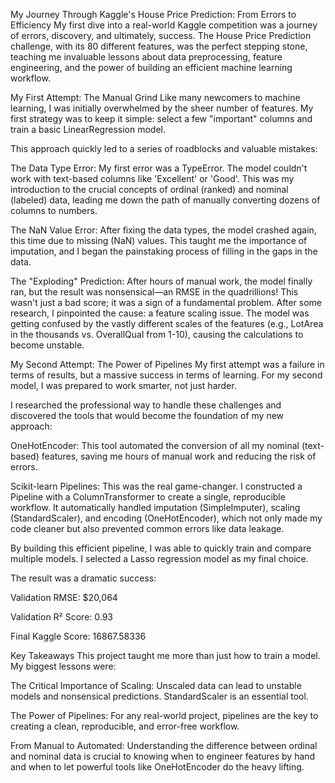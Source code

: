 My Journey Through Kaggle's House Price Prediction: From Errors to Efficiency
My first dive into a real-world Kaggle competition was a journey of errors, discovery, and ultimately, success. The House Price Prediction challenge, with its 80 different features, was the perfect stepping stone, teaching me invaluable lessons about data preprocessing, feature engineering, and the power of building an efficient machine learning workflow.

My First Attempt: The Manual Grind
Like many newcomers to machine learning, I was initially overwhelmed by the sheer number of features. My first strategy was to keep it simple: select a few "important" columns and train a basic LinearRegression model.

This approach quickly led to a series of roadblocks and valuable mistakes:

The Data Type Error: My first error was a TypeError. The model couldn't work with text-based columns like 'Excellent' or 'Good'. This was my introduction to the crucial concepts of ordinal (ranked) and nominal (labeled) data, leading me down the path of manually converting dozens of columns to numbers.

The NaN Value Error: After fixing the data types, the model crashed again, this time due to missing (NaN) values. This taught me the importance of imputation, and I began the painstaking process of filling in the gaps in the data.

The "Exploding" Prediction: After hours of manual work, the model finally ran, but the result was nonsensical—an RMSE in the quadrillions! This wasn't just a bad score; it was a sign of a fundamental problem. After some research, I pinpointed the cause: a feature scaling issue. The model was getting confused by the vastly different scales of the features (e.g., LotArea in the thousands vs. OverallQual from 1-10), causing the calculations to become unstable.

My Second Attempt: The Power of Pipelines
My first attempt was a failure in terms of results, but a massive success in terms of learning. For my second model, I was prepared to work smarter, not just harder.

I researched the professional way to handle these challenges and discovered the tools that would become the foundation of my new approach:

OneHotEncoder: This tool automated the conversion of all my nominal (text-based) features, saving me hours of manual work and reducing the risk of errors.

Scikit-learn Pipelines: This was the real game-changer. I constructed a Pipeline with a ColumnTransformer to create a single, reproducible workflow. It automatically handled imputation (SimpleImputer), scaling (StandardScaler), and encoding (OneHotEncoder), which not only made my code cleaner but also prevented common errors like data leakage.

By building this efficient pipeline, I was able to quickly train and compare multiple models. I selected a Lasso regression model as my final choice.

The result was a dramatic success:

Validation RMSE: $20,064

Validation R² Score: 0.93

Final Kaggle Score: 16867.58336

Key Takeaways
This project taught me more than just how to train a model. My biggest lessons were:

The Critical Importance of Scaling: Unscaled data can lead to unstable models and nonsensical predictions. StandardScaler is an essential tool.

The Power of Pipelines: For any real-world project, pipelines are the key to creating a clean, reproducible, and error-free workflow.

From Manual to Automated: Understanding the difference between ordinal and nominal data is crucial to knowing when to engineer features by hand and when to let powerful tools like OneHotEncoder do the heavy lifting.
